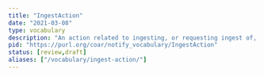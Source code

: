 ```yaml
---
title: "IngestAction"
date: "2021-03-08"
type: vocabulary
description: "An action related to ingesting, or requesting ingest of, a resource"
pid: "https://purl.org/coar/notify_vocabulary/IngestAction"
status: [review,draft]
aliases: ["/vocabulary/ingest-action/"]
---
```


